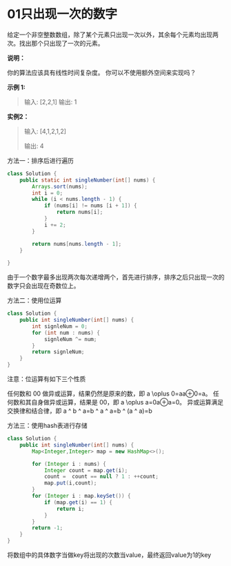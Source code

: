 # 01只出现一次的数字

给定一个非空整数数组，除了某个元素只出现一次以外，其余每个元素均出现两次。找出那个只出现了一次的元素。

**说明：**

你的算法应该具有线性时间复杂度。 你可以不使用额外空间来实现吗？

**示例 1:**

>输入: [2,2,1]
>输出: 1

**实例2：**

>输入: [4,1,2,1,2]
>
>输出: 4

方法一：排序后进行遍历

```java
class Solution {
    public static int singleNumber(int[] nums) {
        Arrays.sort(nums);
        int i = 0;
        while (i < nums.length - 1) {
            if (nums[i] != nums [i + 1]) {
                return nums[i];
            }
            i += 2;
        }

        return nums[nums.length - 1];
    }
    
}
```

由于一个数字最多出现两次每次递增两个，首先进行排序，排序之后只出现一次的数字只会出现在奇数位上。



方法二：使用位运算

```java
class Solution {
    public int singleNumber(int[] nums) {
        int signleNum = 0;
        for (int num : nums) {
            signleNum ^= num;
        }
        return signleNum;
    }
}
```

注意：位运算有如下三个性质

任何数和 00 做异或运算，结果仍然是原来的数，即 a \oplus 0=aa⊕0=a。
任何数和其自身做异或运算，结果是 00，即 a \oplus a=0a⊕a=0。
异或运算满足交换律和结合律，即 a ^ b ^ a=b ^ a ^ a=b ^ (a ^ a)=b 



方法三：使用hash表进行存储

```java
class Solution {
    public int singleNumber(int[] nums) {
        Map<Integer,Integer> map = new HashMap<>();

        for (Integer i : nums) {
            Integer count = map.get(i);
            count =  count == null ? 1 : ++count;
            map.put(i,count);
        }
        for (Integer i : map.keySet()) {
            if (map.get(i) == 1) {
                return i;
            }
        }
        return -1;
    }
}
```

将数组中的具体数字当做key将出现的次数当value，最终返回value为1的key













